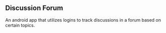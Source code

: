 ## Discussion Forum
An android app that utilizes logins to track discussions in a forum based on certain topics.